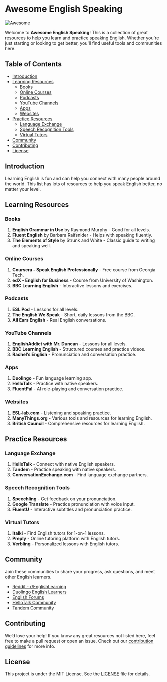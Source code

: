 # Awesome English Speaking

![Awesome](https://awesome.re/badge.svg)

Welcome to **Awesome English Speaking**! This is a collection of great resources to help you learn and practice speaking English. Whether you're just starting or looking to get better, you'll find useful tools and communities here.

## Table of Contents

- [Introduction](#introduction)
- [Learning Resources](#learning-resources)
  - [Books](#books)
  - [Online Courses](#online-courses)
  - [Podcasts](#podcasts)
  - [YouTube Channels](#youtube-channels)
  - [Apps](#apps)
  - [Websites](#websites)
- [Practice Resources](#practice-resources)
  - [Language Exchange](#language-exchange)
  - [Speech Recognition Tools](#speech-recognition-tools)
  - [Virtual Tutors](#virtual-tutors)
- [Community](#community)
- [Contributing](#contributing)
- [License](#license)

## Introduction

Learning English is fun and can help you connect with many people around the world. This list has lots of resources to help you speak English better, no matter your level.

## Learning Resources

### Books

1. **English Grammar in Use** by Raymond Murphy - Good for all levels.
2. **Fluent English** by Barbara Raifsnider - Helps with speaking fluently.
3. **The Elements of Style** by Strunk and White - Classic guide to writing and speaking well.

### Online Courses

1. **Coursera - Speak English Professionally** - Free course from Georgia Tech.
2. **edX - English for Business** - Course from University of Washington.
3. **BBC Learning English** - Interactive lessons and exercises.

### Podcasts

1. **ESL Pod** - Lessons for all levels.
2. **The English We Speak** - Short, daily lessons from the BBC.
3. **All Ears English** - Real English conversations.

### YouTube Channels

1. **EnglishAddict with Mr. Duncan** - Lessons for all levels.
2. **BBC Learning English** - Structured courses and practice videos.
3. **Rachel’s English** - Pronunciation and conversation practice.

### Apps

1. **Duolingo** - Fun language learning app.
2. **HelloTalk** - Practice with native speakers.
3. **FluentPal** - AI role-playing and conversation practice.

### Websites

1. **ESL-lab.com** - Listening and speaking practice.
2. **ManyThings.org** - Various tools and resources for learning English.
3. **British Council** - Comprehensive resources for learning English.

## Practice Resources

### Language Exchange

1. **HelloTalk** - Connect with native English speakers.
2. **Tandem** - Practice speaking with native speakers.
3. **ConversationExchange.com** - Find language exchange partners.

### Speech Recognition Tools

1. **Speechling** - Get feedback on your pronunciation.
2. **Google Translate** - Practice pronunciation with voice input.
3. **FluentU** - Interactive subtitles and pronunciation practice.

### Virtual Tutors

1. **Italki** - Find English tutors for 1-on-1 lessons.
2. **Preply** - Online tutoring platform with English tutors.
3. **Verbling** - Personalized lessons with English tutors.

## Community

Join these communities to share your progress, ask questions, and meet other English learners.

- [Reddit - r/EnglishLearning](https://www.reddit.com/r/EnglishLearning/)
- [Duolingo English Learners](https://forum.duolingo.com/topic/655)
- [English Forums](https://www.englishforums.com/)
- [HelloTalk Community](https://www.hellotalk.com/)
- [Tandem Community](https://www.tandem.net/)

## Contributing

We’d love your help! If you know any great resources not listed here, feel free to make a pull request or open an issue. Check out our [contribution guidelines](CONTRIBUTING.md) for more info.

## License

This project is under the MIT License. See the [LICENSE](LICENSE) file for details.
